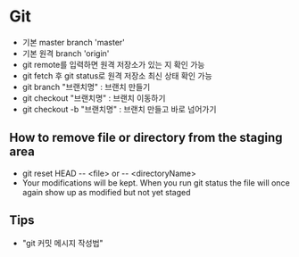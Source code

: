 # Git

- 기본 master branch 'master'
- 기본 원격 branch 'origin'
- git remote를 입력하면 원격 저장소가 있는 지 확인 가능
- git fetch 후 git status로 원격 저장소 최신 상태 확인 가능
- git branch "브랜치명" : 브랜치 만들기
- git checkout "브랜치명" : 브랜치 이동하기
- git checkout -b "브랜치명" : 브랜치 만들고 바로 넘어가기

## How to remove file or directory from the staging area

- git reset HEAD -- \<file> or -- \<directoryName>
- Your modifications will be kept. When you run git status the file will once again show up as modified but not yet staged

## Tips

- "git 커밋 메시지 작성법"
